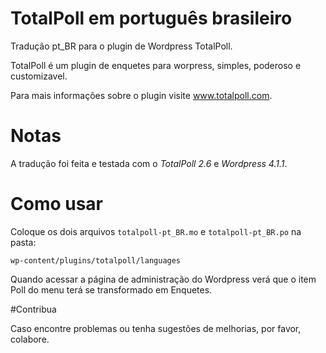 # TotalPoll em português brasileiro

Tradução pt_BR para o plugin de Wordpress TotalPoll.

TotalPoll é um plugin de enquetes para worpress, simples, poderoso e customizavel.

Para mais informações sobre o plugin visite www.totalpoll.com.


# Notas

A tradução foi feita e testada com o *TotalPoll 2.6* e *Wordpress 4.1.1*.


# Como usar
Coloque os dois arquivos `totalpoll-pt_BR.mo` e `totalpoll-pt_BR.po` na pasta:
```
wp-content/plugins/totalpoll/languages
```

Quando acessar a página de administração do Wordpress verá que o item Poll do menu terá se transformado em Enquetes.

#Contribua

Caso encontre problemas ou tenha sugestões de melhorias, por favor, colabore.


